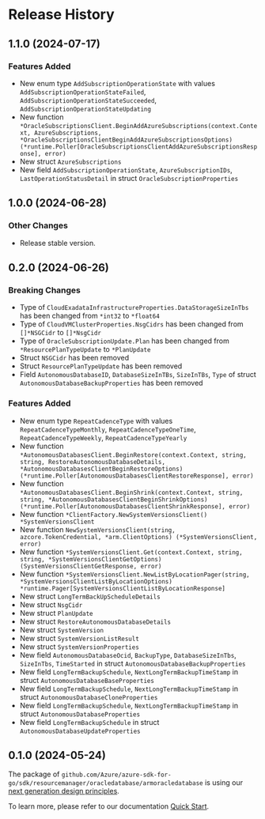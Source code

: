 # Release History

## 1.1.0 (2024-07-17)
### Features Added

- New enum type `AddSubscriptionOperationState` with values `AddSubscriptionOperationStateFailed`, `AddSubscriptionOperationStateSucceeded`, `AddSubscriptionOperationStateUpdating`
- New function `*OracleSubscriptionsClient.BeginAddAzureSubscriptions(context.Context, AzureSubscriptions, *OracleSubscriptionsClientBeginAddAzureSubscriptionsOptions) (*runtime.Poller[OracleSubscriptionsClientAddAzureSubscriptionsResponse], error)`
- New struct `AzureSubscriptions`
- New field `AddSubscriptionOperationState`, `AzureSubscriptionIDs`, `LastOperationStatusDetail` in struct `OracleSubscriptionProperties`


## 1.0.0 (2024-06-28)
### Other Changes

- Release stable version.


## 0.2.0 (2024-06-26)
### Breaking Changes

- Type of `CloudExadataInfrastructureProperties.DataStorageSizeInTbs` has been changed from `*int32` to `*float64`
- Type of `CloudVMClusterProperties.NsgCidrs` has been changed from `[]*NSGCidr` to `[]*NsgCidr`
- Type of `OracleSubscriptionUpdate.Plan` has been changed from `*ResourcePlanTypeUpdate` to `*PlanUpdate`
- Struct `NSGCidr` has been removed
- Struct `ResourcePlanTypeUpdate` has been removed
- Field `AutonomousDatabaseID`, `DatabaseSizeInTBs`, `SizeInTBs`, `Type` of struct `AutonomousDatabaseBackupProperties` has been removed

### Features Added

- New enum type `RepeatCadenceType` with values `RepeatCadenceTypeMonthly`, `RepeatCadenceTypeOneTime`, `RepeatCadenceTypeWeekly`, `RepeatCadenceTypeYearly`
- New function `*AutonomousDatabasesClient.BeginRestore(context.Context, string, string, RestoreAutonomousDatabaseDetails, *AutonomousDatabasesClientBeginRestoreOptions) (*runtime.Poller[AutonomousDatabasesClientRestoreResponse], error)`
- New function `*AutonomousDatabasesClient.BeginShrink(context.Context, string, string, *AutonomousDatabasesClientBeginShrinkOptions) (*runtime.Poller[AutonomousDatabasesClientShrinkResponse], error)`
- New function `*ClientFactory.NewSystemVersionsClient() *SystemVersionsClient`
- New function `NewSystemVersionsClient(string, azcore.TokenCredential, *arm.ClientOptions) (*SystemVersionsClient, error)`
- New function `*SystemVersionsClient.Get(context.Context, string, string, *SystemVersionsClientGetOptions) (SystemVersionsClientGetResponse, error)`
- New function `*SystemVersionsClient.NewListByLocationPager(string, *SystemVersionsClientListByLocationOptions) *runtime.Pager[SystemVersionsClientListByLocationResponse]`
- New struct `LongTermBackUpScheduleDetails`
- New struct `NsgCidr`
- New struct `PlanUpdate`
- New struct `RestoreAutonomousDatabaseDetails`
- New struct `SystemVersion`
- New struct `SystemVersionListResult`
- New struct `SystemVersionProperties`
- New field `AutonomousDatabaseOcid`, `BackupType`, `DatabaseSizeInTbs`, `SizeInTbs`, `TimeStarted` in struct `AutonomousDatabaseBackupProperties`
- New field `LongTermBackupSchedule`, `NextLongTermBackupTimeStamp` in struct `AutonomousDatabaseBaseProperties`
- New field `LongTermBackupSchedule`, `NextLongTermBackupTimeStamp` in struct `AutonomousDatabaseCloneProperties`
- New field `LongTermBackupSchedule`, `NextLongTermBackupTimeStamp` in struct `AutonomousDatabaseProperties`
- New field `LongTermBackupSchedule` in struct `AutonomousDatabaseUpdateProperties`


## 0.1.0 (2024-05-24)

The package of `github.com/Azure/azure-sdk-for-go/sdk/resourcemanager/oracledatabase/armoracledatabase` is using our [next generation design principles](https://azure.github.io/azure-sdk/general_introduction.html).

To learn more, please refer to our documentation [Quick Start](https://aka.ms/azsdk/go/mgmt).
